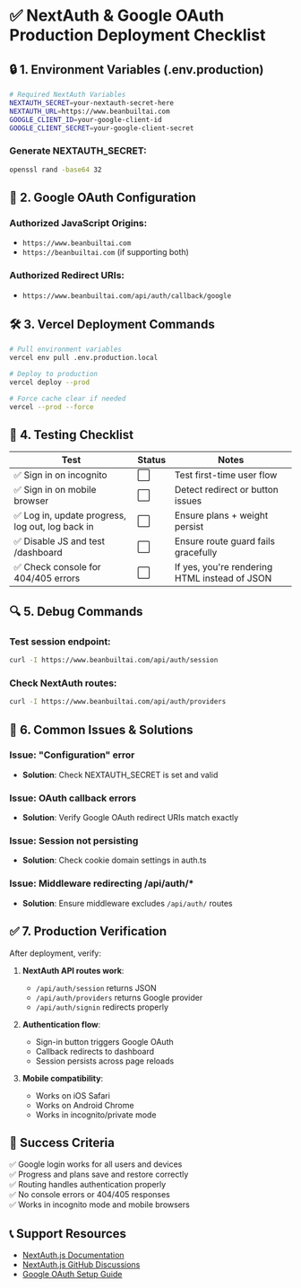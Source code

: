 # ✅ NextAuth & Google OAuth Production Deployment Checklist

## 🔒 1. Environment Variables (.env.production)

```bash
# Required NextAuth Variables
NEXTAUTH_SECRET=your-nextauth-secret-here
NEXTAUTH_URL=https://www.beanbuiltai.com
GOOGLE_CLIENT_ID=your-google-client-id
GOOGLE_CLIENT_SECRET=your-google-client-secret
```

### Generate NEXTAUTH_SECRET:
```bash
openssl rand -base64 32
```

## 🎯 2. Google OAuth Configuration

### Authorized JavaScript Origins:
- `https://www.beanbuiltai.com`
- `https://beanbuiltai.com` (if supporting both)

### Authorized Redirect URIs:
- `https://www.beanbuiltai.com/api/auth/callback/google`

## 🛠️ 3. Vercel Deployment Commands

```bash
# Pull environment variables
vercel env pull .env.production.local

# Deploy to production
vercel deploy --prod

# Force cache clear if needed
vercel --prod --force
```

## 🧪 4. Testing Checklist

| Test | Status | Notes |
|------|--------|-------|
| ✅ Sign in on incognito | ⬜ | Test first-time user flow |
| ✅ Sign in on mobile browser | ⬜ | Detect redirect or button issues |
| ✅ Log in, update progress, log out, log back in | ⬜ | Ensure plans + weight persist |
| ✅ Disable JS and test /dashboard | ⬜ | Ensure route guard fails gracefully |
| ✅ Check console for 404/405 errors | ⬜ | If yes, you're rendering HTML instead of JSON |

## 🔍 5. Debug Commands

### Test session endpoint:
```bash
curl -I https://www.beanbuiltai.com/api/auth/session
```

### Check NextAuth routes:
```bash
curl -I https://www.beanbuiltai.com/api/auth/providers
```

## 🚨 6. Common Issues & Solutions

### Issue: "Configuration" error
- **Solution**: Check NEXTAUTH_SECRET is set and valid

### Issue: OAuth callback errors
- **Solution**: Verify Google OAuth redirect URIs match exactly

### Issue: Session not persisting
- **Solution**: Check cookie domain settings in auth.ts

### Issue: Middleware redirecting /api/auth/*
- **Solution**: Ensure middleware excludes `/api/auth/` routes

## ✅ 7. Production Verification

After deployment, verify:

1. **NextAuth API routes work**:
   - `/api/auth/session` returns JSON
   - `/api/auth/providers` returns Google provider
   - `/api/auth/signin` redirects properly

2. **Authentication flow**:
   - Sign-in button triggers Google OAuth
   - Callback redirects to dashboard
   - Session persists across page reloads

3. **Mobile compatibility**:
   - Works on iOS Safari
   - Works on Android Chrome
   - Works in incognito/private mode

## 🎉 Success Criteria

✅ Google login works for all users and devices  
✅ Progress and plans save and restore correctly  
✅ Routing handles authentication properly  
✅ No console errors or 404/405 responses  
✅ Works in incognito mode and mobile browsers  

## 📞 Support Resources

- [NextAuth.js Documentation](https://next-auth.js.org/)
- [NextAuth.js GitHub Discussions](https://github.com/nextauthjs/next-auth/discussions)
- [Google OAuth Setup Guide](https://developers.google.com/identity/protocols/oauth2) 